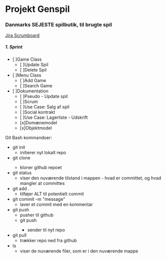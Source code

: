 # Projekt Genspil

### Danmarks SEJESTE spilbutik, til brugte spil

[Jira Scrumboard](https://edu-team-ttan1gf78r2g.atlassian.net/jira/software/projects/PG/boards/2)

##### 1. Sprint
- [ ]Game Class
  - [ ]Update Spil
  - [ ]Delete Spil
- [ ]Menu Class
  - [ ]Add Game
  - [ ]Search Game
- [ ]Dokumentation
  - [ ]Pseudo - Update spil
  - [ ]Scrum
  - [ ]Use Case: Salg af spil
  - [ ]Social kontrakt
  - [ ]Use Case: Lagerliste - Udskrift
  - [x]Domænemodel
  - [x]Objektmodel

Git Bash kommandoer: 

- git init
  - initierer nyt lokalt repo
- git clone <URL>          
  - kloner github repoet
- git status               
  - viser den nuværende tilstand i mappen - hvad er committet, og hvad mangler at committes
- git add .                
  - tilføjer ALT til potentielt commit
- git commit -m "message"  
  - laver et commit med en kommentar
- git push                 
  - pusher til github
  - git push <HTTP> 
    - sender til nyt repo
- git pull                 
  - trækker repo ned fra github
- ls                       
  - viser de nuværende filer, som er i den nuværende mappe


